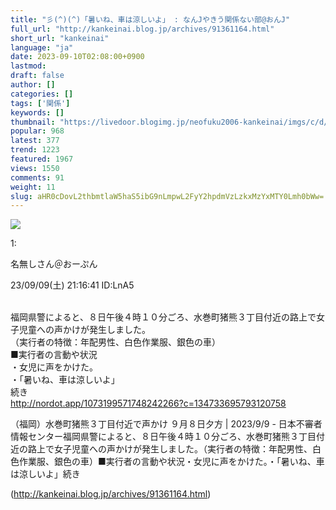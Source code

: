 ```yaml
---
title: "彡(^)(^)「暑いね、車は涼しいよ」 : なんJやきう関係ない部@おんJ"
full_url: "http://kankeinai.blog.jp/archives/91361164.html"
short_url: "kankeinai"
language: "ja"
date: 2023-09-10T02:08:00+0900
lastmod: 
draft: false
author: []
categories: []
tags: ['関係']
keywords: []
thumbnail: "https://livedoor.blogimg.jp/neofuku2006-kankeinai/imgs/c/d/cd6f6e37-s.png"
popular: 968
latest: 377
trend: 1223
featured: 1967
views: 1550
comments: 91
weight: 11
slug: aHR0cDovL2thbmtlaW5haS5ibG9nLmpwL2FyY2hpdmVzLzkxMzYxMTY0Lmh0bWw=
---
```


![](https://livedoor.blogimg.jp/neofuku2006-kankeinai/imgs/c/d/cd6f6e37-s.png)

<div><p class='t_h'>1: <p>名無しさん＠おーぷん</p> <p> 23/09/09(土) 21:16:41 ID:LnA5</p></p><br>福岡県警によると、８日午後４時１０分ごろ、水巻町猪熊３丁目付近の路上で女子児童への声かけが発生しました。<br>（実行者の特徴：年配男性、白色作業服、銀色の車）<br>■実行者の言動や状況<br>・女児に声をかけた。<br>・「暑いね、車は涼しいよ」<br>続き<br><a href='http://nordot.app/1073199571748242266?c=134733695793120758' target='_blank'>http://nordot.app/1073199571748242266?c=134733695793120758</a> <p>（福岡）水巻町猪熊３丁目付近で声かけ ９月８日夕方 | 2023/9/9 - 日本不審者情報センター福岡県警によると、８日午後４時１０分ごろ、水巻町猪熊３丁目付近の路上で女子児童への声かけが発生しました。（実行者の特徴：年配男性、白色作業服、銀色の車）■実行者の言動や状況・女児に声をかけた。・「暑いね、車は涼しいよ」続き</p></div>

(http://kankeinai.blog.jp/archives/91361164.html)
